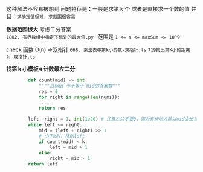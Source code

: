 这种解法不容易被想到
问题特征是：一般是求第 k 个 或者是直接求一个数的值
并且：`求确定值很难，求范围很容易`

**数据范围很大** 考虑二分答案  
`1802. 有界数组中指定下标处的最大值.py ` 范围是
`1 <= n <= maxSum <= 10^9`

check 函数 O(n) =>双指针
`668. 乘法表中第k小的数-双指针.ts`
`719找出第K小的距离对-双指针.ts`

**找第 k 小模板=>计数最左二分**

```Python
        def count(mid) -> int:
            """"目标值`小于等于`mid的答案数"""
            res = 0
            for right in range(len(nums)):
             ...
            return res

        left, right = 1, int(1e20) # 注意左边不要0，因为有些地方除以mid会出错
        while left <= right:
            mid = (left + right) >> 1
            # 小于k时，移动left
            if count(mid) < k:
                left = mid + 1
            else:
                right = mid - 1
        return left
```
